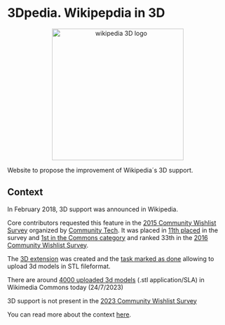 # 3Dpedia. Wikipepdia in 3D

<div id="header" align="center">
  <img src="https://i.ibb.co/QkkTGpn/wikipedia2.gif" width="300" alt="wikipedia 3D logo"/>
</div>


Website to propose the improvement of Wikipedia´s 3D support.

## Context

In February 2018, 3D support was announced in Wikipedia.

Core contributors requested this feature in the [2015 Community Wishlist Survey](https://meta.wikimedia.org/wiki/Community_Wishlist_Survey_2015) organized by [Community Tech](https://meta.wikimedia.org/wiki/Community_Tech). It was placed in [11th placed](https://meta.wikimedia.org/wiki/Community_Wishlist_Survey_2015/Results) in the survey and [1st in the Commons category](https://meta.wikimedia.org/wiki/Community_Wishlist_Survey_2015/Commons#3D_models_on_Wikimedia_Commons) and ranked 33th in the [2016 Community Wishlist Survey](https://meta.wikimedia.org/wiki/Community_Wishlist_Survey_2016/Categories/Multimedia#3D_models). 

The [3D extension](https://www.mediawiki.org/wiki/Extension:3D) was created and the [task marked as done](https://phabricator.wikimedia.org/T3790) allowing to upload 3d models in STL fileformat.

There are around [4000 uploaded 3d models](https://commons.wikimedia.org/w/index.php?search=application%2FSLA&title=Special:MediaSearch&go=Go&type=other&filemime=sla) (.stl application/SLA) in Wikimedia Commons today (24/7/2023)

3D support is not present in the [2023 Community Wishlist Survey](https://meta.wikimedia.org/wiki/Community_Wishlist_Survey_2023/Results
)

You can read more about the context [here](https://diff.wikimedia.org/2018/02/20/three-dimensional-models/).


